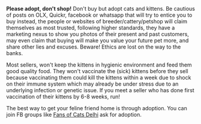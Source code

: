 <b>Please adopt, don't shop!</b> Don't buy but adopt cats and kittens. Be
cautious of posts on OLX, Quickr, facebook or whatsapp that will try to entice
you to buy instead, the people or websites of breeder/cattery/petshop will claim
themselves as most trusted, following higher standards, they have a marketing
nexus to show you photos of their present and past customers, may even claim
that buying will make you value your future pet more, and share other lies and
excuses. Beware! Ethics are lost on the way to the banks.

Most sellers, won't keep the kittens in hygienic environment and feed them good
quality food. They won't vaccinate the (sick) kittens before they sell because
vaccinating them could kill the kittens within a week due to shock on their
immune system which may already be under stress due to an underlying infection
or genetic issue. If you meet a seller who has done first vaccination of their
kittens by 6-8 weeks, run!

The best way to get your feline friend home is through adoption. You can join FB
groups like [Fans of Cats
Delhi](https://www.facebook.com/groups/850715891625822/) ask for adoption.
